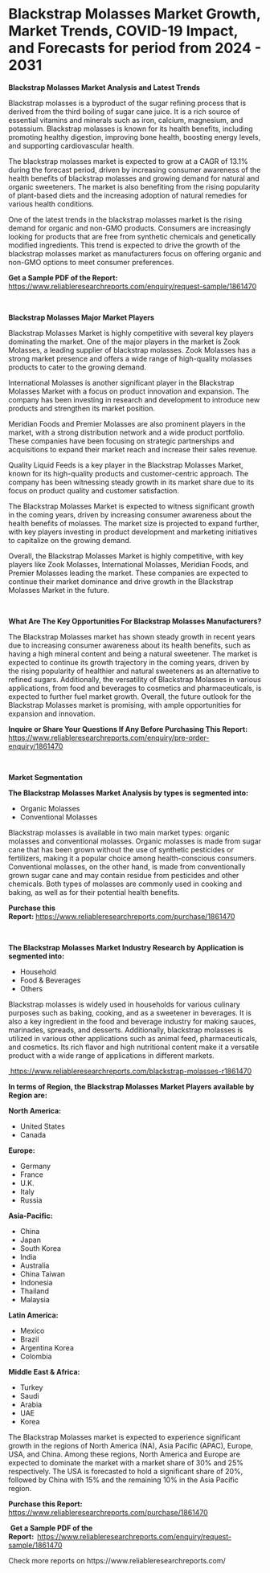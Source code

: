 <p><h1>Blackstrap Molasses Market Growth, Market Trends, COVID-19 Impact, and Forecasts for period from 2024 - 2031</h1></p><p><strong>Blackstrap Molasses Market Analysis and Latest Trends</strong></p>
<p><p>Blackstrap molasses is a byproduct of the sugar refining process that is derived from the third boiling of sugar cane juice. It is a rich source of essential vitamins and minerals such as iron, calcium, magnesium, and potassium. Blackstrap molasses is known for its health benefits, including promoting healthy digestion, improving bone health, boosting energy levels, and supporting cardiovascular health.</p><p>The blackstrap molasses market is expected to grow at a CAGR of 13.1% during the forecast period, driven by increasing consumer awareness of the health benefits of blackstrap molasses and growing demand for natural and organic sweeteners. The market is also benefiting from the rising popularity of plant-based diets and the increasing adoption of natural remedies for various health conditions.</p><p>One of the latest trends in the blackstrap molasses market is the rising demand for organic and non-GMO products. Consumers are increasingly looking for products that are free from synthetic chemicals and genetically modified ingredients. This trend is expected to drive the growth of the blackstrap molasses market as manufacturers focus on offering organic and non-GMO options to meet consumer preferences.</p></p>
<p><strong>Get a Sample PDF of the Report:&nbsp;</strong> <a href="https://www.reliableresearchreports.com/enquiry/request-sample/1861470">https://www.reliableresearchreports.com/enquiry/request-sample/1861470</a></p>
<p>&nbsp;</p>
<p><strong>Blackstrap Molasses Major Market Players</strong></p>
<p><p>Blackstrap Molasses Market is highly competitive with several key players dominating the market. One of the major players in the market is Zook Molasses, a leading supplier of blackstrap molasses. Zook Molasses has a strong market presence and offers a wide range of high-quality molasses products to cater to the growing demand.</p><p>International Molasses is another significant player in the Blackstrap Molasses Market with a focus on product innovation and expansion. The company has been investing in research and development to introduce new products and strengthen its market position.</p><p>Meridian Foods and Premier Molasses are also prominent players in the market, with a strong distribution network and a wide product portfolio. These companies have been focusing on strategic partnerships and acquisitions to expand their market reach and increase their sales revenue.</p><p>Quality Liquid Feeds is a key player in the Blackstrap Molasses Market, known for its high-quality products and customer-centric approach. The company has been witnessing steady growth in its market share due to its focus on product quality and customer satisfaction.</p><p>The Blackstrap Molasses Market is expected to witness significant growth in the coming years, driven by increasing consumer awareness about the health benefits of molasses. The market size is projected to expand further, with key players investing in product development and marketing initiatives to capitalize on the growing demand.</p><p>Overall, the Blackstrap Molasses Market is highly competitive, with key players like Zook Molasses, International Molasses, Meridian Foods, and Premier Molasses leading the market. These companies are expected to continue their market dominance and drive growth in the Blackstrap Molasses Market in the future.</p></p>
<p>&nbsp;</p>
<p><strong>What Are The Key Opportunities For Blackstrap Molasses Manufacturers?</strong></p>
<p><p>The Blackstrap Molasses market has shown steady growth in recent years due to increasing consumer awareness about its health benefits, such as having a high mineral content and being a natural sweetener. The market is expected to continue its growth trajectory in the coming years, driven by the rising popularity of healthier and natural sweeteners as an alternative to refined sugars. Additionally, the versatility of Blackstrap Molasses in various applications, from food and beverages to cosmetics and pharmaceuticals, is expected to further fuel market growth. Overall, the future outlook for the Blackstrap Molasses market is promising, with ample opportunities for expansion and innovation.</p></p>
<p><strong>Inquire or Share Your Questions If Any Before Purchasing This Report:</strong> <a href="https://www.reliableresearchreports.com/enquiry/pre-order-enquiry/1861470">https://www.reliableresearchreports.com/enquiry/pre-order-enquiry/1861470</a></p>
<p>&nbsp;</p>
<p><strong>Market Segmentation</strong></p>
<p><strong>The Blackstrap Molasses Market Analysis by types is segmented into:</strong></p>
<p><ul><li>Organic Molasses</li><li>Conventional Molasses</li></ul></p>
<p><p>Blackstrap molasses is available in two main market types: organic molasses and conventional molasses. Organic molasses is made from sugar cane that has been grown without the use of synthetic pesticides or fertilizers, making it a popular choice among health-conscious consumers. Conventional molasses, on the other hand, is made from conventionally grown sugar cane and may contain residue from pesticides and other chemicals. Both types of molasses are commonly used in cooking and baking, as well as for their potential health benefits.</p></p>
<p><strong>Purchase this Report:&nbsp;</strong><a href="https://www.reliableresearchreports.com/purchase/1861470">https://www.reliableresearchreports.com/purchase/1861470</a></p>
<p>&nbsp;</p>
<p><strong>The Blackstrap Molasses Market Industry Research by Application is segmented into:</strong></p>
<p><ul><li>Household</li><li>Food & Beverages</li><li>Others</li></ul></p>
<p><p>Blackstrap molasses is widely used in households for various culinary purposes such as baking, cooking, and as a sweetener in beverages. It is also a key ingredient in the food and beverage industry for making sauces, marinades, spreads, and desserts. Additionally, blackstrap molasses is utilized in various other applications such as animal feed, pharmaceuticals, and cosmetics. Its rich flavor and high nutritional content make it a versatile product with a wide range of applications in different markets.</p></p>
<p><a href="https://www.reliableresearchreports.com/blackstrap-molasses-r1861470">&nbsp;https://www.reliableresearchreports.com/blackstrap-molasses-r1861470</a></p>
<p><strong>In terms of Region, the Blackstrap Molasses Market Players available by Region are:</strong></p>
<p>
    <p> <strong> North America: </strong>
        <ul>
            <li>United States</li>
            <li>Canada</li>
        </ul>
        </p> 
    <p> <strong> Europe: </strong>
        <ul>
            <li>Germany</li>
            <li>France</li>
            <li>U.K.</li>
            <li>Italy</li>
            <li>Russia</li>
        </ul>
        </p> 
    <p> <strong> Asia-Pacific: </strong>
        <ul>
            <li>China</li>
            <li>Japan</li>
            <li>South Korea</li>
            <li>India</li>
            <li>Australia</li>
            <li>China Taiwan</li>
            <li>Indonesia</li>
            <li>Thailand</li>
            <li>Malaysia</li>
        </ul>
        </p> 
    <p> <strong> Latin America: </strong>
        <ul>
            <li>Mexico</li>
            <li>Brazil</li>
            <li>Argentina Korea</li>
            <li>Colombia</li>
        </ul>
        </p> 
    <p> <strong> Middle East & Africa: </strong>
        <ul>
            <li>Turkey</li>
            <li>Saudi</li>
            <li>Arabia</li>
            <li>UAE</li>
            <li>Korea</li>
        </ul>
    </p>
    </p>
<p><p>The Blackstrap Molasses market is expected to experience significant growth in the regions of North America (NA), Asia Pacific (APAC), Europe, USA, and China. Among these regions, North America and Europe are expected to dominate the market with a market share of 30% and 25% respectively. The USA is forecasted to hold a significant share of 20%, followed by China with 15% and the remaining 10% in the Asia Pacific region.</p></p>
<p><strong>Purchase this Report: </strong><a href="https://www.reliableresearchreports.com/purchase/1861470">https://www.reliableresearchreports.com/purchase/1861470</a></p>
<p>&nbsp;<strong>Get a Sample PDF of the Report:&nbsp;&nbsp;</strong><a href="https://www.reliableresearchreports.com/enquiry/request-sample/1861470">https://www.reliableresearchreports.com/enquiry/request-sample/1861470</a></p>
<p><strong></strong></p>
<p>Check more reports on https://www.reliableresearchreports.com/</p>